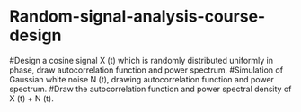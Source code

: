 # Random-signal-analysis-course-design
#Design a cosine signal X (t) which is randomly distributed uniformly in phase, draw autocorrelation function and power spectrum,
#Simulation of Gaussian white noise N (t), drawing autocorrelation function and power spectrum.
#Draw the autocorrelation function and power spectral density of X (t) + N (t).
